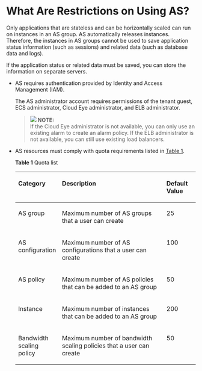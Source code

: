 # What Are Restrictions on Using AS?<a name="EN-US_TOPIC_0042018398"></a>

Only applications that are stateless and can be horizontally scaled can run on instances in an AS group. AS automatically releases instances. Therefore, the instances in AS groups cannot be used to save application status information \(such as sessions\) and related data \(such as database data and logs\).

If the application status or related data must be saved, you can store the information on separate servers.

-   AS requires authentication provided by Identity and Access Management \(IAM\).

    The AS administrator account requires permissions of the tenant guest, ECS administrator, Cloud Eye administrator, and ELB administrator.

    >![](/images/icon-note.gif) **NOTE:**   
    >If the Cloud Eye administrator is not available, you can only use an existing alarm to create an alarm policy. If the ELB administrator is not available, you can still use existing load balancers.  

-   AS resources must comply with quota requirements listed in  [Table 1](#table18879114515369).

    **Table  1**  Quota list

    <a name="table18879114515369"></a>
    <table><thead align="left"><tr id="row1927114039"><th class="cellrowborder" valign="top" width="18.48%" id="mcps1.2.4.1.1"><p id="p27061756192411"><a name="p27061756192411"></a><a name="p27061756192411"></a>Category</p>
    </th>
    <th class="cellrowborder" valign="top" width="63.22%" id="mcps1.2.4.1.2"><p id="p1070716560246"><a name="p1070716560246"></a><a name="p1070716560246"></a>Description</p>
    </th>
    <th class="cellrowborder" valign="top" width="18.3%" id="mcps1.2.4.1.3"><p id="p870717564246"><a name="p870717564246"></a><a name="p870717564246"></a>Default Value</p>
    </th>
    </tr>
    </thead>
    <tbody><tr id="row1585323433"><td class="cellrowborder" valign="top" width="18.48%" headers="mcps1.2.4.1.1 "><p id="p37073567249"><a name="p37073567249"></a><a name="p37073567249"></a>AS group</p>
    </td>
    <td class="cellrowborder" valign="top" width="63.22%" headers="mcps1.2.4.1.2 "><p id="p157083565243"><a name="p157083565243"></a><a name="p157083565243"></a>Maximum number of AS groups that a user can create</p>
    </td>
    <td class="cellrowborder" valign="top" width="18.3%" headers="mcps1.2.4.1.3 "><p id="p170855619247"><a name="p170855619247"></a><a name="p170855619247"></a>25</p>
    </td>
    </tr>
    <tr id="row2079079942"><td class="cellrowborder" valign="top" width="18.48%" headers="mcps1.2.4.1.1 "><p id="p1470845615247"><a name="p1470845615247"></a><a name="p1470845615247"></a>AS configuration</p>
    </td>
    <td class="cellrowborder" valign="top" width="63.22%" headers="mcps1.2.4.1.2 "><p id="p1470914560245"><a name="p1470914560245"></a><a name="p1470914560245"></a>Maximum number of AS configurations that a user can create</p>
    </td>
    <td class="cellrowborder" valign="top" width="18.3%" headers="mcps1.2.4.1.3 "><p id="p070905615241"><a name="p070905615241"></a><a name="p070905615241"></a>100</p>
    </td>
    </tr>
    <tr id="row1666946907"><td class="cellrowborder" valign="top" width="18.48%" headers="mcps1.2.4.1.1 "><p id="p1710205610241"><a name="p1710205610241"></a><a name="p1710205610241"></a>AS policy</p>
    </td>
    <td class="cellrowborder" valign="top" width="63.22%" headers="mcps1.2.4.1.2 "><p id="p27108567244"><a name="p27108567244"></a><a name="p27108567244"></a>Maximum number of AS policies that can be added to an AS group</p>
    </td>
    <td class="cellrowborder" valign="top" width="18.3%" headers="mcps1.2.4.1.3 "><p id="p771105622416"><a name="p771105622416"></a><a name="p771105622416"></a>50</p>
    </td>
    </tr>
    <tr id="row2086844637"><td class="cellrowborder" valign="top" width="18.48%" headers="mcps1.2.4.1.1 "><p id="p16711145610242"><a name="p16711145610242"></a><a name="p16711145610242"></a>Instance</p>
    </td>
    <td class="cellrowborder" valign="top" width="63.22%" headers="mcps1.2.4.1.2 "><p id="p107111856172413"><a name="p107111856172413"></a><a name="p107111856172413"></a>Maximum number of instances that can be added to an AS group</p>
    </td>
    <td class="cellrowborder" valign="top" width="18.3%" headers="mcps1.2.4.1.3 "><p id="p471220562249"><a name="p471220562249"></a><a name="p471220562249"></a>200</p>
    </td>
    </tr>
    <tr id="row2138069609"><td class="cellrowborder" valign="top" width="18.48%" headers="mcps1.2.4.1.1 "><p id="p37131256202412"><a name="p37131256202412"></a><a name="p37131256202412"></a>Bandwidth scaling policy</p>
    </td>
    <td class="cellrowborder" valign="top" width="63.22%" headers="mcps1.2.4.1.2 "><p id="p11713185622412"><a name="p11713185622412"></a><a name="p11713185622412"></a>Maximum number of bandwidth scaling policies that a user can create</p>
    </td>
    <td class="cellrowborder" valign="top" width="18.3%" headers="mcps1.2.4.1.3 "><p id="p671435622413"><a name="p671435622413"></a><a name="p671435622413"></a>50</p>
    </td>
    </tr>
    </tbody>
    </table>


